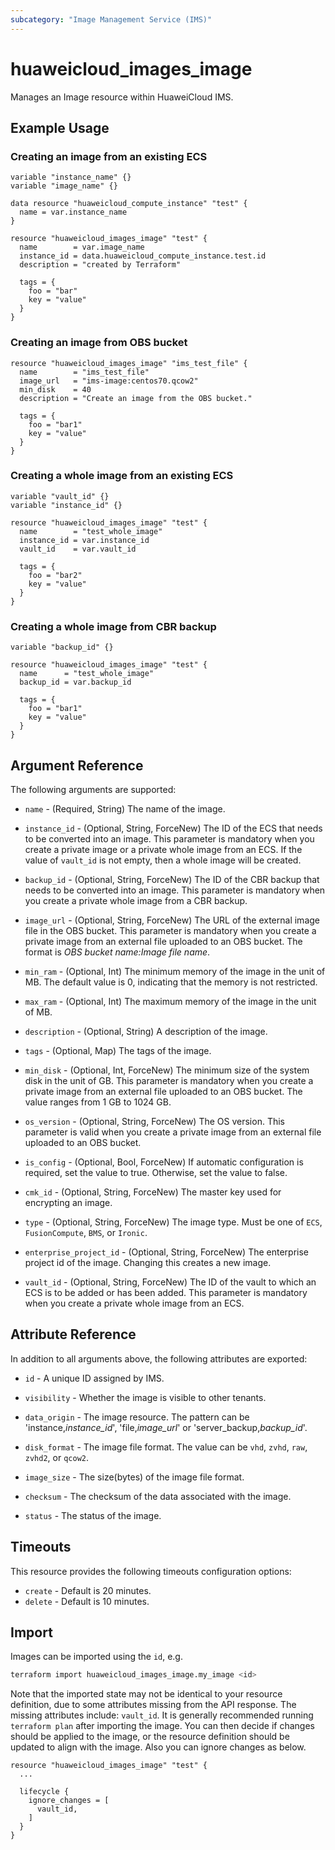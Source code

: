 ```yaml
---
subcategory: "Image Management Service (IMS)"
---
```


# huaweicloud_images_image

Manages an Image resource within HuaweiCloud IMS.

## Example Usage

### Creating an image from an existing ECS

```hcl
variable "instance_name" {}
variable "image_name" {}

data resource "huaweicloud_compute_instance" "test" {
  name = var.instance_name
}

resource "huaweicloud_images_image" "test" {
  name        = var.image_name
  instance_id = data.huaweicloud_compute_instance.test.id
  description = "created by Terraform"

  tags = {
    foo = "bar"
    key = "value"
  }
}
```

### Creating an image from OBS bucket

```hcl
resource "huaweicloud_images_image" "ims_test_file" {
  name        = "ims_test_file"
  image_url   = "ims-image:centos70.qcow2"
  min_disk    = 40
  description = "Create an image from the OBS bucket."

  tags = {
    foo = "bar1"
    key = "value"
  }
}
```

### Creating a whole image from an existing ECS

```hcl
variable "vault_id" {}
variable "instance_id" {}

resource "huaweicloud_images_image" "test" {
  name        = "test_whole_image"
  instance_id = var.instance_id
  vault_id    = var.vault_id

  tags = {
    foo = "bar2"
    key = "value"
  }
}
```

### Creating a whole image from CBR backup

```hcl
variable "backup_id" {}

resource "huaweicloud_images_image" "test" {
  name      = "test_whole_image"
  backup_id = var.backup_id

  tags = {
    foo = "bar1"
    key = "value"
  }
}
```

## Argument Reference

The following arguments are supported:

* `name` - (Required, String) The name of the image.

* `instance_id` - (Optional, String, ForceNew) The ID of the ECS that needs to be converted into an image. This
  parameter is mandatory when you create a private image or a private whole image from an ECS.
  If the value of `vault_id` is not empty, then a whole image will be created.

* `backup_id` - (Optional, String, ForceNew) The ID of the CBR backup that needs to be converted into an image. This
  parameter is mandatory when you create a private whole image from a CBR backup.

* `image_url` - (Optional, String, ForceNew) The URL of the external image file in the OBS bucket. This parameter is
  mandatory when you create a private image from an external file uploaded to an OBS bucket. The format is *OBS bucket
  name:Image file name*.

* `min_ram` - (Optional, Int) The minimum memory of the image in the unit of MB. The default value is 0,
  indicating that the memory is not restricted.

* `max_ram` - (Optional, Int) The maximum memory of the image in the unit of MB.

* `description` - (Optional, String) A description of the image.

* `tags` - (Optional, Map) The tags of the image.

* `min_disk` - (Optional, Int, ForceNew) The minimum size of the system disk in the unit of GB. This parameter is
  mandatory when you create a private image from an external file uploaded to an OBS bucket. The value ranges from 1 GB
  to 1024 GB.

* `os_version` - (Optional, String, ForceNew) The OS version. This parameter is valid when you create a private image
  from an external file uploaded to an OBS bucket.

* `is_config` - (Optional, Bool, ForceNew) If automatic configuration is required, set the value to true. Otherwise, set
  the value to false.

* `cmk_id` - (Optional, String, ForceNew) The master key used for encrypting an image.

* `type` - (Optional, String, ForceNew) The image type. Must be one of `ECS`, `FusionCompute`, `BMS`, or `Ironic`.

* `enterprise_project_id` - (Optional, String, ForceNew) The enterprise project id of the image. Changing this creates a
  new image.

* `vault_id` - (Optional, String, ForceNew) The ID of the vault to which an ECS is to be added or has been added.
  This parameter is mandatory when you create a private whole image from an ECS.

## Attribute Reference

In addition to all arguments above, the following attributes are exported:

* `id` - A unique ID assigned by IMS.

* `visibility` - Whether the image is visible to other tenants.

* `data_origin` - The image resource. The pattern can be 'instance,*instance_id*', 'file,*image_url*'
  or 'server_backup,*backup_id*'.

* `disk_format` - The image file format. The value can be `vhd`, `zvhd`, `raw`, `zvhd2`, or `qcow2`.

* `image_size` - The size(bytes) of the image file format.

* `checksum` - The checksum of the data associated with the image.

* `status` - The status of the image.

## Timeouts

This resource provides the following timeouts configuration options:

* `create` - Default is 20 minutes.
* `delete` - Default is 10 minutes.

## Import

Images can be imported using the `id`, e.g.

```bash
terraform import huaweicloud_images_image.my_image <id>
```

Note that the imported state may not be identical to your resource definition, due to some attributes missing from the
API response. The missing attributes include: `vault_id`. It is generally recommended running `terraform plan` after
importing the image. You can then decide if changes should be applied to the image, or the resource
definition should be updated to align with the image. Also you can ignore changes as below.

```
resource "huaweicloud_images_image" "test" {
  ...

  lifecycle {
    ignore_changes = [
      vault_id,
    ]
  }
}
```
